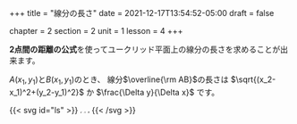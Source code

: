 +++
title = "線分の長さ"
date = 2021-12-17T13:54:52-05:00
draft = false

chapter = 2
section = 2
unit = 1
lesson = 4
+++

**2点間の距離の公式**を使ってユークリッド平面上の線分の長さを求めることが出来ます。

$A(x_1, y_1)$と$B(x_1, y_1)$のとき、
線分$\overline{\rm AB}$の長さは
$\sqrt{(x_2-x_1)^2+(y_2-y_1)^2}$
か
$\frac{\Delta y}{\Delta x}$
です。

{{< svg id="ls" >}}
	<path d="M25,50 L75 50" stroke="#000" />
	<path d="M25,50 Q 50,40 75,50" stroke="#f00" fill="none" />
	<text x="50" y="40" style="font: italic 5px serif;">d</text>
	<circle cx="25" cy="50" r="2" fill="#000"/>
	<circle cx="75" cy="50" r="2" fill="#000"/>
	<text x="25" y="45" style="font: italic 5px serif;">A</text>
	<text x="75" y="45" style="font: italic 5px serif;">B</text>
{{< /svg >}}
